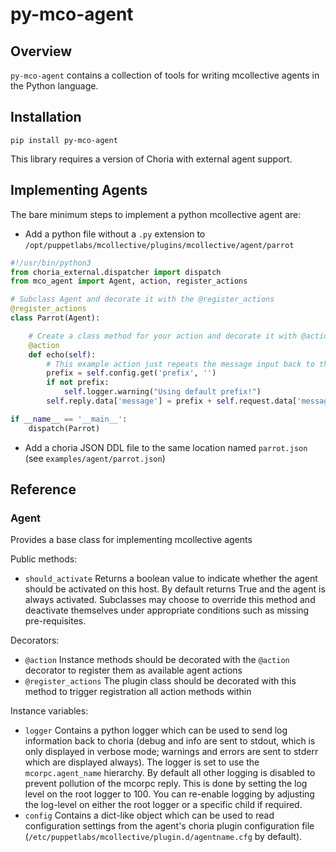 # py-mco-agent

## Overview

`py-mco-agent` contains a collection of tools for writing mcollective agents in the Python language.

## Installation

    pip install py-mco-agent
    
This library requires a version of Choria with external agent support.
    
## Implementing Agents

The bare minimum steps to implement a python mcollective agent are:

* Add a python file without a `.py` extension to `/opt/puppetlabs/mcollective/plugins/mcollective/agent/parrot`

```python
#!/usr/bin/python3
from choria_external.dispatcher import dispatch
from mco_agent import Agent, action, register_actions

# Subclass Agent and decorate it with the @register_actions
@register_actions
class Parrot(Agent):

    # Create a class method for your action and decorate it with @action
    @action
    def echo(self):
        # This example action just repeats the message input back to the caller
        prefix = self.config.get('prefix', '')
        if not prefix:
            self.logger.warning("Using default prefix!")
        self.reply.data['message'] = prefix + self.request.data['message']

if __name__ == '__main__':
    dispatch(Parrot)
```
        
* Add a choria JSON DDL file to the same location named `parrot.json` (see `examples/agent/parrot.json`)

## Reference

### Agent

Provides a base class for implementing mcollective agents

Public methods:

- `should_activate`
  Returns a boolean value to indicate whether the agent should be activated on this host.
  By default returns True and the agent is always activated. Subclasses may choose to override
  this method and deactivate themselves under appropriate conditions such as missing pre-requisites.
  
Decorators:

- `@action`
  Instance methods should be decorated with the `@action` decorator to register them as available agent actions
- `@register_actions`
  The plugin class should be decorated with this method to trigger registration all action methods within
  
Instance variables:

- `logger`
  Contains a python logger which can be used to send log information back to choria (debug and info are sent to stdout,
  which is only displayed in verbose mode; warnings and errors are sent to stderr which are displayed always).
  The logger is set to use the `mcorpc.agent_name` hierarchy. By default all other logging is disabled to prevent
  pollution of the mcorpc reply. This is done by setting the log level on the root logger to 100. You can re-enable
  logging by adjusting the log-level on either the root logger or a specific child if required.
- `config`
  Contains a dict-like object which can be used to read configuration settings from the agent's choria plugin
  configuration file (`/etc/puppetlabs/mcollective/plugin.d/agentname.cfg` by default).
  
